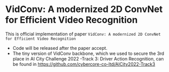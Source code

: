 # VidConv: A modernized 2D ConvNet for Efficient Video Recognition
This is official implementation of paper `VidConv: A modernized 2D ConvNet for Efficient Video Recognition` 

+ Code will be released after the paper accept.
+ The tiny version of VidConv backbone, which we used to secure the 3rd place in AI City Challenge 2022 -Track 3: Driver Action Recognition, can be found in 
https://github.com/cybercore-co-ltd/AICity2022-Track3


